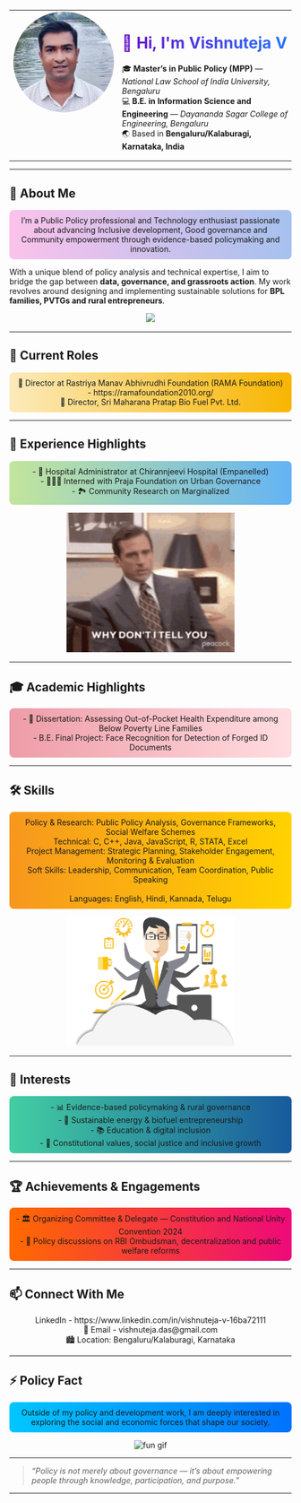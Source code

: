 

<!-- Profile Section with Image on Left -->
<table>
<tr>
<td width="180" valign="top">
  <img src="https://raw.githubusercontent.com/vishnuteja-das/vishnuteja-das/main/vishnuteja.png" alt="Vishnuteja V" width="180" style="border-radius:50%;"/>
</td>
<td valign="top">

<h1 align="left" style="background: linear-gradient(to right, #6a11cb, #2575fc); -webkit-background-clip: text; color: transparent;">
👋 Hi, I'm Vishnuteja V
</h1>

🎓 **Master’s in Public Policy (MPP)** — *National Law School of India University, Bengaluru*  
💻 **B.E. in Information Science and Engineering** — *Dayananda Sagar College of Engineering, Bengaluru*  
🌏 Based in **Bengaluru/Kalaburagi, Karnataka, India**

</td>
</tr>
</table>

---

## 🧭 About Me
<p align="center" style="background: linear-gradient(to right, #fbc2eb, #a6c1ee); padding:10px; border-radius:8px;">
I’m a Public Policy professional and Technology enthusiast passionate about advancing Inclusive development, Good governance and Community empowerment through evidence-based policymaking and innovation.

With a unique blend of policy analysis and technical expertise, I aim to bridge the gap between **data, governance, and grassroots action**. My work revolves around designing and implementing sustainable solutions for **BPL families, PVTGs and rural entrepreneurs**.
</p>

<p align="center">
  <img src="https://github.com/vishnuteja-das/vishnuteja-das/blob/main/community.jpg" width="300"/>
</p>

---

## 🏢 Current Roles
<p align="center" style="background: linear-gradient(to right, #fceabb, #f8b500); padding:10px; border-radius:8px;">
  🎯 Director at Rastriya Manav Abhivrudhi Foundation (RAMA Foundation) - https://ramafoundation2010.org/ <br>
  🔋 Director, Sri Maharana Pratap Bio Fuel Pvt. Ltd.
</p>

---

## 🧩 Experience Highlights
<p align="center" style="background: linear-gradient(to right, #c2e59c, #64b3f4); padding:10px; border-radius:8px;">
- 🏥 Hospital Administrator at Chirannjeevi Hospital (Empanelled)
  <br>- 🧑‍🤝‍🧑 Interned with Praja Foundation on Urban Governance
  <br>- 🏞️ Community Research on Marginalized  
</p>

<p align="center">
  <img src="https://github.com/vishnuteja-das/vishnuteja-das/blob/main/experiance.gif" alt="research gif" width="300"/>
</p>

---

## 🎓 Academic Highlights
<p align="center" style="background: linear-gradient(to right, #ee9ca7, #ffdde1); padding:10px; border-radius:8px;">
- 📘 Dissertation: Assessing Out-of-Pocket Health Expenditure among Below Poverty Line Families<br>  
- B.E. Final Project: Face Recognition for Detection of Forged ID Documents  
</p>

---

## 🛠️ Skills
<p align="center" style="background: linear-gradient(to right, #f7971e, #ffd200); padding:10px; border-radius:8px;">
Policy & Research: Public Policy Analysis, Governance Frameworks, Social Welfare Schemes <br> 
Technical: C, C++, Java, JavaScript, R, STATA, Excel  <br>
Project Management: Strategic Planning, Stakeholder Engagement, Monitoring & Evaluation <br>  
Soft Skills: Leadership, Communication, Team Coordination, Public Speaking <br> <br>
Languages: English, Hindi, Kannada, Telugu  
</p>

<p align="center">
  <img src="https://github.com/vishnuteja-das/vishnuteja-das/blob/main/skills.gif" alt="skills gif" width="300"/>
</p>

---

## 🌱 Interests
<p align="center" style="background: linear-gradient(to right, #43cea2, #185a9d); padding:10px; border-radius:8px;">
- 📊 Evidence-based policymaking & rural governance<br>  
- 🧬 Sustainable energy & biofuel entrepreneurship<br>  
- 📚 Education & digital inclusion  <br>
- 🧭 Constitutional values, social justice and inclusive growth  
</p>

---

## 🏆 Achievements & Engagements
<p align="center" style="background: linear-gradient(to right, #ff6a00, #ee0979); padding:10px; border-radius:8px;">
- 🏛️ Organizing Committee & Delegate — Constitution and National Unity Convention 2024 <br> 
- 💬 Policy discussions on RBI Ombudsman, decentralization and public welfare reforms  <br>
</p>

---

## 📫 Connect With Me
<p align="center">
LinkedIn - https://www.linkedin.com/in/vishnuteja-v-16ba72111 <br> 
📧 Email - vishnuteja.das@gmail.com  <br>
🏙️ Location: Bengaluru/Kalaburagi, Karnataka  
</p>

---

## ⚡ Policy Fact
<p align="center" style="background: linear-gradient(to right, #00c6ff, #0072ff); padding:10px; border-radius:8px;">
Outside of my policy and development work, I am deeply interested in exploring the social and economic forces that shape our society.
</p>

<p align="center">
  <img src="https://github.com/vishnuteja-das/vishnuteja-das/blob/main/Vishnuteja.JPG" alt="fun gif" width="300"/>
</p>

---

> _“Policy is not merely about governance — it’s about empowering people through knowledge, participation, and purpose.”_

---
